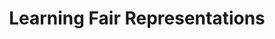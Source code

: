 ---
title: 'Learning Fair Representations' 
acronym: LFR
type: AL
webpage: 'https://www.cs.toronto.edu/~toni/Papers/icml-final.pdf' 
---